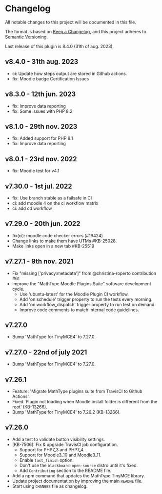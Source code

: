 # Changelog

All notable changes to this project will be documented in this file.

The format is based on [Keep a Changelog](https://keepachangelog.com/en/1.0.0/),
and this project adheres to [Semantic Versioning](https://semver.org/spec/v2.0.0.html).

Last release of this plugin is 8.4.0 (31th of aug. 2023).

## v8.4.0 - 31th aug. 2023
- ci: Update how steps output are stored in Github actions.
- fix: Moodle badge Certification Issues

## v8.3.0 - 12th jun. 2023
- fix: Improve data reporting
- fix: Some issues with PHP 8.2

## v8.1.0 - 29th nov. 2023
- fix: Added support for PHP 8.1
- fix: Improve data reporting

## v8.0.1 - 23rd nov. 2022
- fix: Moodle test for v4.1

## v7.30.0 - 1st jul. 2022
- fix: Use branch stable as a failsafe in CI
- ci: add moodle 4 on the ci workflow matrix
- ci: add cd workflow

## v7.29.0 - 20th jun. 2022

- fix(ci): moodle code checker errors (#19424)
- Change links to make them have UTMs #KB-25028.
- Make links open in a new tab #KB-25519

## v7.27.1 - 9th nov. 2021
- Fix "missing ['privacy:metadata']" from @christina-roperto contribution #61
- Improve the "MathType Moodle Plugins Suite" software development cycle.
  - Use 'ubuntu-latest' for the Moodle Plugin CI workflow.
  - Add 'on:schedule' trigger property to run the tests every morning.
  - Add 'on:workflow_dispatch' trigger property to run test on demand.
  - Improve code comments to match internal code guidelines.
## v7.27.0
- Bump 'MathType for TinyMCE4' to 7.27.0.

## v7.27.0 - 22nd of july 2021
- Bump 'MathType for TinyMCE4' to 7.27.0.

## v7.26.1
- Feature: 'Migrate MathType plugins suite from TravisCI to Github Actions'.
- Fixed 'Plugin not loading when Moodle install folder is different from the root' (KB-13266).
- Bump 'MathType for TinyMCE4' to 7.26.2 (KB-13266).

## v7.26.0
- Add a test to validate button visibility settings.
- [KB-7506]: Fix & upgrade TravisCI job configuration.
  - Support for PHP7_3 and PHP7_4.
  - Support for Moodle3_10 and Moodle3_11.
  - Enable `fast_finish` option.
  - Don't use the `blackboard-open-source` distro until it's fixed.
  - Add `Contributing` section to the README file.
- Add a npm command that updates the MathType TinyMCE library. 
- Update project documentation by improving the main `README` file.
- Start using `CHANGES` file as changelog.
